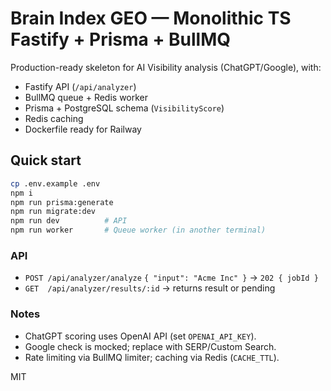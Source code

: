 
# Brain Index GEO — Monolithic TS Fastify + Prisma + BullMQ

Production-ready skeleton for AI Visibility analysis (ChatGPT/Google), with:
- Fastify API (`/api/analyzer`)
- BullMQ queue + Redis worker
- Prisma + PostgreSQL schema (`VisibilityScore`)
- Redis caching
- Dockerfile ready for Railway

## Quick start

```bash
cp .env.example .env
npm i
npm run prisma:generate
npm run migrate:dev
npm run dev          # API
npm run worker       # Queue worker (in another terminal)
```

### API

- `POST /api/analyzer/analyze` `{ "input": "Acme Inc" }` → `202 { jobId }`
- `GET  /api/analyzer/results/:id` → returns result or pending

### Notes

- ChatGPT scoring uses OpenAI API (set `OPENAI_API_KEY`).
- Google check is mocked; replace with SERP/Custom Search.
- Rate limiting via BullMQ limiter; caching via Redis (`CACHE_TTL`).

MIT
